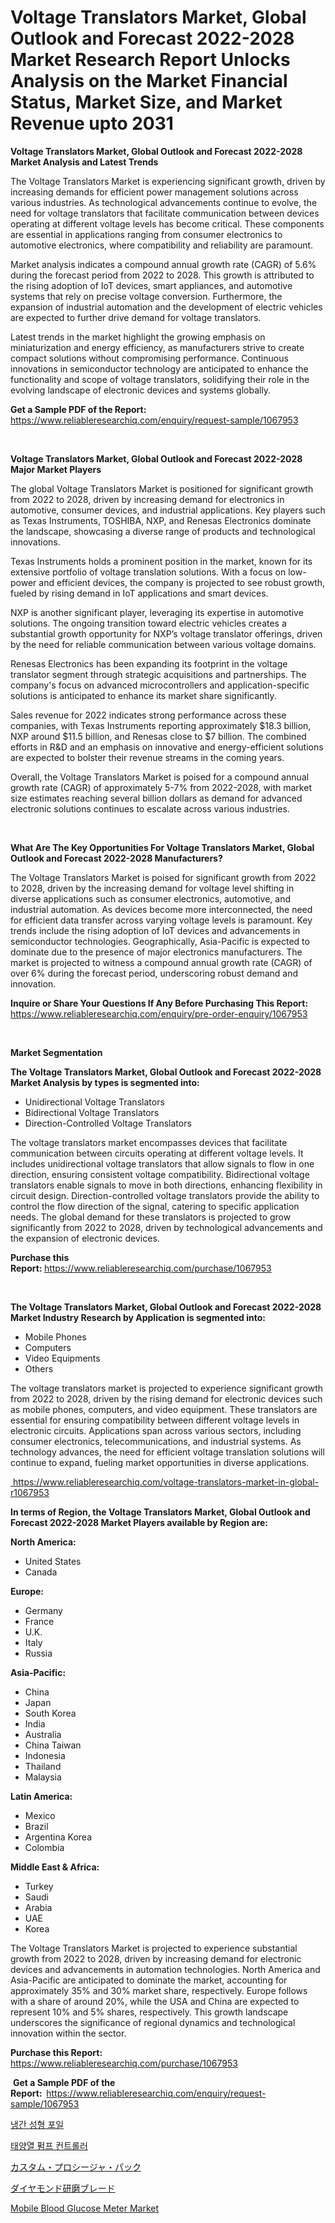 <p><h1>Voltage Translators Market, Global Outlook and Forecast 2022-2028 Market Research Report Unlocks Analysis on the Market Financial Status, Market Size, and Market Revenue upto 2031</h1></p><p><strong>Voltage Translators Market, Global Outlook and Forecast 2022-2028 Market Analysis and Latest Trends</strong></p>
<p><p>The Voltage Translators Market is experiencing significant growth, driven by increasing demands for efficient power management solutions across various industries. As technological advancements continue to evolve, the need for voltage translators that facilitate communication between devices operating at different voltage levels has become critical. These components are essential in applications ranging from consumer electronics to automotive electronics, where compatibility and reliability are paramount.</p><p>Market analysis indicates a compound annual growth rate (CAGR) of 5.6% during the forecast period from 2022 to 2028. This growth is attributed to the rising adoption of IoT devices, smart appliances, and automotive systems that rely on precise voltage conversion. Furthermore, the expansion of industrial automation and the development of electric vehicles are expected to further drive demand for voltage translators.</p><p>Latest trends in the market highlight the growing emphasis on miniaturization and energy efficiency, as manufacturers strive to create compact solutions without compromising performance. Continuous innovations in semiconductor technology are anticipated to enhance the functionality and scope of voltage translators, solidifying their role in the evolving landscape of electronic devices and systems globally.</p></p>
<p><strong>Get a Sample PDF of the Report:&nbsp;</strong> <a href="https://www.reliableresearchiq.com/enquiry/request-sample/1067953">https://www.reliableresearchiq.com/enquiry/request-sample/1067953</a></p>
<p>&nbsp;</p>
<p><strong>Voltage Translators Market, Global Outlook and Forecast 2022-2028 Major Market Players</strong></p>
<p><p>The global Voltage Translators Market is positioned for significant growth from 2022 to 2028, driven by increasing demand for electronics in automotive, consumer devices, and industrial applications. Key players such as Texas Instruments, TOSHIBA, NXP, and Renesas Electronics dominate the landscape, showcasing a diverse range of products and technological innovations.</p><p>Texas Instruments holds a prominent position in the market, known for its extensive portfolio of voltage translation solutions. With a focus on low-power and efficient devices, the company is projected to see robust growth, fueled by rising demand in IoT applications and smart devices. </p><p>NXP is another significant player, leveraging its expertise in automotive solutions. The ongoing transition toward electric vehicles creates a substantial growth opportunity for NXP’s voltage translator offerings, driven by the need for reliable communication between various voltage domains.</p><p>Renesas Electronics has been expanding its footprint in the voltage translator segment through strategic acquisitions and partnerships. The company's focus on advanced microcontrollers and application-specific solutions is anticipated to enhance its market share significantly.</p><p>Sales revenue for 2022 indicates strong performance across these companies, with Texas Instruments reporting approximately $18.3 billion, NXP around $11.5 billion, and Renesas close to $7 billion. The combined efforts in R&D and an emphasis on innovative and energy-efficient solutions are expected to bolster their revenue streams in the coming years.</p><p>Overall, the Voltage Translators Market is poised for a compound annual growth rate (CAGR) of approximately 5-7% from 2022-2028, with market size estimates reaching several billion dollars as demand for advanced electronic solutions continues to escalate across various industries.</p></p>
<p>&nbsp;</p>
<p><strong>What Are The Key Opportunities For Voltage Translators Market, Global Outlook and Forecast 2022-2028 Manufacturers?</strong></p>
<p><p>The Voltage Translators Market is poised for significant growth from 2022 to 2028, driven by the increasing demand for voltage level shifting in diverse applications such as consumer electronics, automotive, and industrial automation. As devices become more interconnected, the need for efficient data transfer across varying voltage levels is paramount. Key trends include the rising adoption of IoT devices and advancements in semiconductor technologies. Geographically, Asia-Pacific is expected to dominate due to the presence of major electronics manufacturers. The market is projected to witness a compound annual growth rate (CAGR) of over 6% during the forecast period, underscoring robust demand and innovation.</p></p>
<p><strong>Inquire or Share Your Questions If Any Before Purchasing This Report:</strong> <a href="https://www.reliableresearchiq.com/enquiry/pre-order-enquiry/1067953">https://www.reliableresearchiq.com/enquiry/pre-order-enquiry/1067953</a></p>
<p>&nbsp;</p>
<p><strong>Market Segmentation</strong></p>
<p><strong>The Voltage Translators Market, Global Outlook and Forecast 2022-2028 Market Analysis by types is segmented into:</strong></p>
<p><ul><li>Unidirectional Voltage Translators</li><li>Bidirectional Voltage Translators</li><li>Direction-Controlled Voltage Translators</li></ul></p>
<p><p>The voltage translators market encompasses devices that facilitate communication between circuits operating at different voltage levels. It includes unidirectional voltage translators that allow signals to flow in one direction, ensuring consistent voltage compatibility. Bidirectional voltage translators enable signals to move in both directions, enhancing flexibility in circuit design. Direction-controlled voltage translators provide the ability to control the flow direction of the signal, catering to specific application needs. The global demand for these translators is projected to grow significantly from 2022 to 2028, driven by technological advancements and the expansion of electronic devices.</p></p>
<p><strong>Purchase this Report:&nbsp;</strong><a href="https://www.reliableresearchiq.com/purchase/1067953">https://www.reliableresearchiq.com/purchase/1067953</a></p>
<p>&nbsp;</p>
<p><strong>The Voltage Translators Market, Global Outlook and Forecast 2022-2028 Market Industry Research by Application is segmented into:</strong></p>
<p><ul><li>Mobile Phones</li><li>Computers</li><li>Video Equipments</li><li>Others</li></ul></p>
<p><p>The voltage translators market is projected to experience significant growth from 2022 to 2028, driven by the rising demand for electronic devices such as mobile phones, computers, and video equipment. These translators are essential for ensuring compatibility between different voltage levels in electronic circuits. Applications span across various sectors, including consumer electronics, telecommunications, and industrial systems. As technology advances, the need for efficient voltage translation solutions will continue to expand, fueling market opportunities in diverse applications.</p></p>
<p><a href="https://www.reliableresearchiq.com/voltage-translators-market-in-global-r1067953">&nbsp;https://www.reliableresearchiq.com/voltage-translators-market-in-global-r1067953</a></p>
<p><strong>In terms of Region, the Voltage Translators Market, Global Outlook and Forecast 2022-2028 Market Players available by Region are:</strong></p>
<p>
    <p> <strong> North America: </strong>
        <ul>
            <li>United States</li>
            <li>Canada</li>
        </ul>
        </p> 
    <p> <strong> Europe: </strong>
        <ul>
            <li>Germany</li>
            <li>France</li>
            <li>U.K.</li>
            <li>Italy</li>
            <li>Russia</li>
        </ul>
        </p> 
    <p> <strong> Asia-Pacific: </strong>
        <ul>
            <li>China</li>
            <li>Japan</li>
            <li>South Korea</li>
            <li>India</li>
            <li>Australia</li>
            <li>China Taiwan</li>
            <li>Indonesia</li>
            <li>Thailand</li>
            <li>Malaysia</li>
        </ul>
        </p> 
    <p> <strong> Latin America: </strong>
        <ul>
            <li>Mexico</li>
            <li>Brazil</li>
            <li>Argentina Korea</li>
            <li>Colombia</li>
        </ul>
        </p> 
    <p> <strong> Middle East & Africa: </strong>
        <ul>
            <li>Turkey</li>
            <li>Saudi</li>
            <li>Arabia</li>
            <li>UAE</li>
            <li>Korea</li>
        </ul>
    </p>
    </p>
<p><p>The Voltage Translators Market is projected to experience substantial growth from 2022 to 2028, driven by increasing demand for electronic devices and advancements in automation technologies. North America and Asia-Pacific are anticipated to dominate the market, accounting for approximately 35% and 30% market share, respectively. Europe follows with a share of around 20%, while the USA and China are expected to represent 10% and 5% shares, respectively. This growth landscape underscores the significance of regional dynamics and technological innovation within the sector.</p></p>
<p><strong>Purchase this Report: </strong><a href="https://www.reliableresearchiq.com/purchase/1067953">https://www.reliableresearchiq.com/purchase/1067953</a></p>
<p>&nbsp;<strong>Get a Sample PDF of the Report:&nbsp;&nbsp;</strong><a href="https://www.reliableresearchiq.com/enquiry/request-sample/1067953">https://www.reliableresearchiq.com/enquiry/request-sample/1067953</a></p>
<p><strong></strong></p>
<p><p><a href="https://medium.com/@mujgankortalih/%EC%84%A0%EB%8F%84%EC%A0%81%EC%9D%B8-%EC%84%B1%EC%9E%A5-%EA%B8%80%EB%A1%9C%EB%B2%8C-%EB%83%89%EA%B0%84-%EC%84%B1%ED%98%95-%ED%8F%AC%EC%9D%BC-%EC%8B%9C%EC%9E%A5-%EC%97%AD%ED%95%99-%EB%B6%84%EC%84%9D-2024-2031-f5c9f6e838a4">냉간 성형 포일</a></p><p><a href="https://medium.com/@mujgankortalih/%ED%98%81%EC%8B%A0%EC%9D%98-%EB%AF%B8%EB%9E%98-%EA%B8%80%EB%A1%9C%EB%B2%8C-%EC%86%94%EB%9D%BC-%ED%8E%8C%ED%94%84-%EC%BB%A8%ED%8A%B8%EB%A1%A4%EB%9F%AC-%EC%8B%9C%EC%9E%A5-%EC%84%B1%EC%9E%A5-%EB%B0%8F-%EA%B8%B0%ED%9A%8C-2024-2031-5f74fcd4b933">태양열 펌프 컨트롤러</a></p><p><a href="https://medium.com/@bproschd5/%E6%88%A6%E7%95%A5%E7%9A%84%E5%B8%82%E5%A0%B4%E3%82%A4%E3%83%B3%E3%82%B5%E3%82%A4%E3%83%88-%E3%82%B0%E3%83%AD%E3%83%BC%E3%83%90%E3%83%AB%E3%82%AB%E3%82%B9%E3%82%BF%E3%83%A0%E3%83%97%E3%83%AD%E3%82%B7%E3%83%BC%E3%82%B8%E3%83%A3%E3%83%BC%E3%83%91%E3%83%83%E3%82%AF%E5%B8%82%E5%A0%B4%E3%81%AE%E7%8A%B6%E6%B3%81%E3%82%92%E3%83%8A%E3%83%93%E3%82%B2%E3%83%BC%E3%83%88%E3%81%99%E3%82%8B-2024-2031-e112db14b89b">カスタム・プロシージャ・パック</a></p><p><a href="https://medium.com/@bproschd5/%E9%87%91%E5%89%9B%E7%A0%A5%E7%B2%92%E5%88%83%E7%94%A3%E6%A5%AD%E3%81%AB%E9%96%A2%E3%81%99%E3%82%8B%E6%B4%9E%E5%AF%9F-2031%E5%B9%B4%E3%81%BE%E3%81%A7%E3%81%AE%E5%B8%82%E5%A0%B4%E8%B2%A1%E5%8B%99%E7%8A%B6%E6%B3%81-%E5%B8%82%E5%A0%B4%E8%A6%8F%E6%A8%A1-%E3%81%8A%E3%82%88%E3%81%B3%E5%8F%8E%E7%9B%8A%E5%88%86%E6%9E%90-6f274f88af22">ダイヤモンド研磨ブレード</a></p><p><a href="https://www.linkedin.com/pulse/mobile-blood-glucose-meter-market-research-report-exploring-lafze?trackingId=xxTNQpaKQ7um07yqBt8%2BhQ%3D%3D">Mobile Blood Glucose Meter Market</a></p></p>